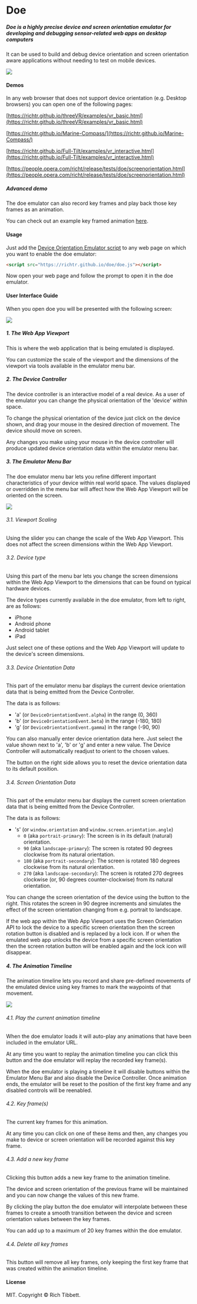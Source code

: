 # Doe

##### Doe is a highly precise device and screen orientation emulator for developing and debugging sensor-related web apps on desktop computers

It can be used to build and debug device orientation and screen orientation aware applications without needing to test on mobile devices.

<img src="https://raw.githubusercontent.com/richtr/doe/images/screenshot.png" style="max-width: 100%">

#### Demos

In any web browser that does not support device orientation (e.g. Desktop browsers) you can open one of the following pages:

[https://richtr.github.io/threeVR/examples/vr_basic.html](https://richtr.github.io/threeVR/examples/vr_basic.html)

[https://richtr.github.io/Marine-Compass/](https://richtr.github.io/Marine-Compass/)

[https://richtr.github.io/Full-Tilt/examples/vr_interactive.html](https://richtr.github.io/Full-Tilt/examples/vr_interactive.html)

[https://people.opera.com/richt/release/tests/doe/screenorientation.html](https://people.opera.com/richt/release/tests/doe/screenorientation.html)

##### Advanced demo

The doe emulator can also record key frames and play back those key frames as an animation.

You can check out an example key framed animation [here](https://richtr.github.io/doe/emulator/?url=https%3A%2F%2Frichtr.github.io%2FFull-Tilt%2Fexamples%2Fvr_test.html#W1sxLDEsMCwwLDkwLDAsMF0sWzEsMSwwLDkwLDkwLDAsMF0sWzEsMSwwLDE4MCw5MCwwLDBdLFsxLDEsMCwyNzAsOTAsMCwwXSxbMSwxLDAsMCw5MCwwLDBdLFsxLDEsMCw0NSw0NSwwLDBdLFsxLDEsMCwzMTUsNDUsMCwwXSxbMSwxLDAsMCw5MCwwLDBdLFsxLDEsMCwwLC0xODAsMCwwXSxbMSwxLDAsMCwtOTAsMCwwXSxbMSwxLDAsMjcwLDAsLTkwLDI3MF0sWzEsMSwwLDE4MCwwLC05MCwyNzBdLFsxLDEsMCwwLDAsLTkwLDI3MF0sWzEsMSwwLDI3MCwwLC05MCwyNzBdLFswLDEsMCwxODAsOTAsMCwxODBdLFsxLDEsMCwwLDkwLDAsMTgwXSxbMCwxLDAsMCw5MCwwLDBdXQ==).

#### Usage

Just add the [Device Orientation Emulator script](https://github.com/richtr/doe/blob/gh-pages/doe.js) to any web page on which you want to enable the doe emulator:

```html
<script src="https://richtr.github.io/doe/doe.js"></script>
```

Now open your web page and follow the prompt to open it in the doe emulator.

#### User Interface Guide

When you open doe you will be presented with the following screen:

<img src="https://raw.githubusercontent.com/richtr/doe/images/doe-annotated.png" style="max-width: 100%">

##### 1. The Web App Viewport

This is where the web application that is being emulated is displayed.

You can customize the scale of the viewport and the dimensions of the viewport via tools available in the emulator menu bar.

##### 2. The Device Controller

The device controller is an interactive model of a real device. As a user of the emulator you can change the physical orientation of the 'device' within space.

To change the physical orientation of the device just click on the device shown, and drag your mouse in the desired direction of movement. The device should move on screen.

Any changes you make using your mouse in the device controller will produce updated device orientation data within the emulator menu bar.

##### 3. The Emulator Menu Bar

The doe emulator menu bar lets you refine different important characteristics of your device within real world space. The values displayed or overridden in the menu bar will affect how the Web App Viewport will be oriented on the screen.

<img src="https://raw.githubusercontent.com/richtr/doe/images/menubar-annotated.png" style="max-width: 100%">

###### 3.1. Viewport Scaling

Using the slider you can change the scale of the Web App Viewport. This does not affect the screen dimensions within the Web App Viewport.

###### 3.2. Device type

Using this part of the menu bar lets you change the screen dimensions within the Web App Viewport to the dimensions that can be found on typical hardware devices.

The device types currently available in the doe emulator, from left to right, are as follows:

* iPhone
* Android phone
* Android tablet
* iPad

Just select one of these options and the Web App Viewport will update to the device's screen dimensions.

###### 3.3. Device Orientation Data

This part of the emulator menu bar displays the current device orientation data that is being emitted from the Device Controller.

The data is as follows:

* 'a' (or `DeviceOrientationEvent.alpha`) in the range (0, 360)
* 'b' (or `DeviceOrientationEvent.beta`) in the range (-180, 180)
* 'g' (or `DeviceOrientationEvent.gamma`) in the range (-90, 90)

You can also manually enter device orientation data here. Just select the value shown next to 'a', 'b' or 'g' and enter a new value. The Device Controller will automatically readjust to orient to the chosen values.

The button on the right side allows you to reset the device orientation data to its default position.

###### 3.4. Screen Orientation Data

This part of the emulator menu bar displays the current screen orientation data that is being emitted from the Device Controller.

The data is as follows:

* 's' (or `window.orientation` and `window.screen.orientation.angle`)
  * `0` (aka `portrait-primary`): The screen is in its default (natural) orientation.
  * `90` (aka `landscape-primary`): The screen is rotated 90 degrees clockwise from its natural orientation.
  * `180` (aka `portrait-secondary`): The screen is rotated 180 degrees clockwise from its natural orientation.
  * `270` (aka `landscape-secondary`): The screen is rotated 270 degrees clockwise (or, 90 degrees counter-clockwise) from its natural orientation.

You can change the screen orientation of the device using the button to the right. This rotates the screen in 90 degree increments and simulates the effect of the screen orientation changing from e.g. portrait to landscape.

If the web app within the Web App Viewport uses the Screen Orientation API to lock the device to a specific screen orientation then the screen rotation button is disabled and is replaced by a lock icon. If or when the emulated web app unlocks the device from a specific screen orientation then the screen rotation button will be enabled again and the lock icon will disappear.

##### 4. The Animation Timeline

The animation timeline lets you record and share pre-defined movements of the emulated device using key frames to mark the waypoints of that movement.

<img src="https://raw.githubusercontent.com/richtr/doe/images/timeline-annotated.png" style="max-width: 300px;">

###### 4.1. Play the current animation timeline

When the doe emulator loads it will auto-play any animations that have been included in the emulator URL.

At any time you want to replay the animation timeline you can click this button and the doe emulator will replay the recorded key frame(s).

When the doe emulator is playing a timeline it will disable buttons within the Emulator Menu Bar and also disable the Device Controller. Once animation ends, the emulator will be reset to the position of the first key frame and any disabled controls will be reenabled.

###### 4.2. Key frame(s)

The current key frames for this animation.

At any time you can click on one of these items and then, any changes you make to device or screen orientation will be recorded against this key frame.

###### 4.3. Add a new key frame

Clicking this button adds a new key frame to the animation timeline.

The device and screen orientation of the previous frame will be maintained and you can now change the values of this new frame.

By clicking the play button the doe emulator will interpolate between these frames to create a smooth transition between the device and screen orientation values between the key frames.

You can add up to a maximum of 20 key frames within the doe emulator.

###### 4.4. Delete all key frames

This button will remove all key frames, only keeping the first key frame that was created within the animation timeline.

#### License

MIT. Copyright &copy; Rich Tibbett.
